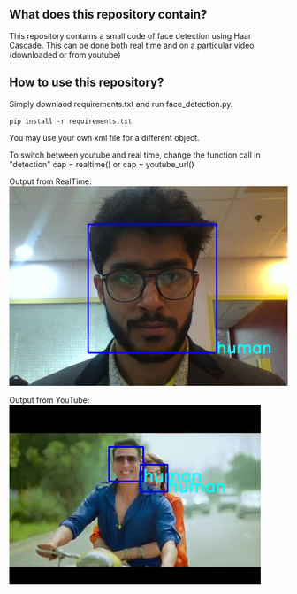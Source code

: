 ## What does this repository contain?
This repository contains a small code of face detection using Haar Cascade. This can be done both real time and on a particular video (downloaded or from youtube)

## How to use this repository?
Simply downlaod requirements.txt and run face_detection.py.

	pip install -r requirements.txt

You may use your own xml file for a different object.

To switch between youtube and real time, change the function call in "detection" cap = realtime() or cap = youtube_url()

Output from RealTime:
![alt text](https://github.com/shivekchhabra/face_detection/blob/master/Output.png)


Output from YouTube:
![alt text](https://github.com/shivekchhabra/face_detection/blob/master/youtube_output.png)
